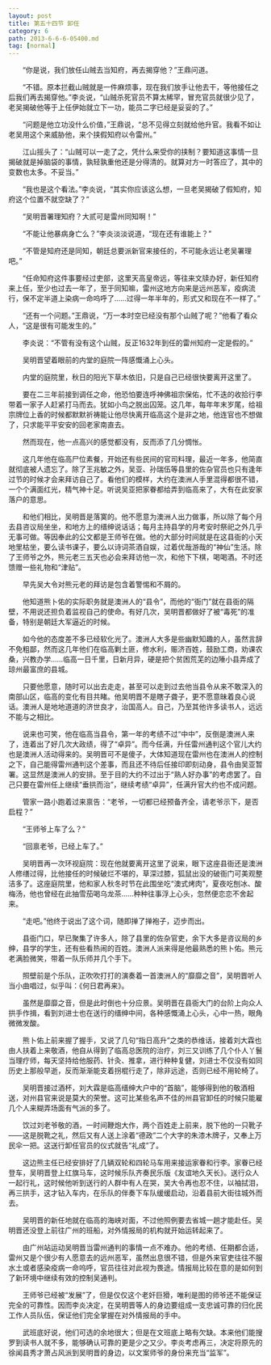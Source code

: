 ```yaml
---
layout: post
title: 第五十四节 卸任
category: 6
path: 2013-6-6-6-05400.md
tag: [normal]
---
```


　　“你是说，我们放任山贼去当知府，再去揭穿他？”王鼎问道。

　　“不错。原本拦截山贼就是一件麻烦事，现在我们放手让他去干，等他接任之后我们再去揭穿他。”李炎说，“山贼杀死官员不算太稀罕，冒充官员就很少见了，老吴揭破他等于上任伊始就立下一功，能员二字已经是妥妥的了。”

　　“问题是他立功没什么价值，”王鼎说，“总不见得立刻就给他升官。我看不如让老吴用这个来威胁他，来个挟假知府以令雷州。”

　　江山摇头了：“山贼可以一走了之，凭什么来受你的挟制？要知道这事情一旦揭破就是掉脑袋的事情，孰轻孰重他还是分得清的。就算对方一时答应了，其中的变数也太多。不妥当。”

　　“我也是这个看法。”李炎说，“其实你应该这么想，一旦老吴揭破了假知府，知府这个位置不就空缺了？”

　　“吴明晋署理知府？大贰可是雷州同知啊！”

　　“不能让他暴病身亡么？”李炎淡淡说道，“现在还有谁能上？”

　　“不管是知府还是同知，朝廷总要派新官来接任的，不可能永远让老吴署理吧。”

　　“任命知府这件事要经过吏部，这里天高皇帝远，等往来文牍办好，新任知府来上任，至少也过去一年了，至于同知嘛，雷州这地方向来是远州恶军，疫病流行，保不定半道上染病一命呜呼了……过得一年半年的，形式又和现在不一样了。”

　　“还有一个问题。”王鼎说，“万一本时空已经没有那个山贼了呢？”他看了看众人，“这是很有可能发生的。”

　　李炎说：“不管有没有这个山贼，反正1632年到任的雷州知府一定是假的。”

　　吴明晋望着眼前的内堂的庭院一阵感慨涌上心头。

　　内堂的庭院里，秋日的阳光下草木依旧，只是自己已经很快要离开这里了。

　　要在二三年前接到调任之命，他恐怕要连呼神佛祖宗保佑，忙不迭的收拾行李带着一家子人赶紧打马而去。犹如小鸟之脱出囚笼。这几年，每年年末岁尾，给祖宗牌位上香的时候都默默祈祷能让他尽快离开临高这个是非之地，他连官也不想做了，只求能平平安安的回老家南直去。

　　然而现在，他一点高兴的感觉都没有，反而添了几分惆怅。

　　这几年他在临高尸位素餐，开始还有些民间的官司料理，最近一年多，他简直就彻底被人遗忘了。除了王兆敏之外，吴亚、孙瑞伍等县里的佐杂官员也只有逢年过节的时候才会来拜访自己了。看他们的模样，大约在澳洲人手里混得都很不错，一个个满面红光，精气神十足。听说吴亚把家眷都给弄到临高来了，大有在此安家落户的意思。

　　和他们相比，吴明晋是落寞的。他不愿意为澳洲人出力做事，所以除了每个月去县咨议局坐坐，和地方上的缙绅说话话；每月主持县学的月考安时祭祀之外几乎无事可做。等因奉此的公文都是王师爷在做。他的大部分时间就是在这县衙的小天地里枯坐，要么读书课子，要么以诗词茶酒自娱，过着优哉游哉的“神仙”生活。除了王师爷之外，熊元老三五天也必会来拜访他一次，和他下下棋，喝喝酒。不时还馈赠一些礼物和“津贴”。

　　早先吴大令对熊元老的拜访是包含着警惕和不屑的。

　　他知道熊卜佑的实际职务就是澳洲人的“县令”，而他的“衙门”就在县衙的隔壁，不用说还担负着监视自己的使命。有好几次，吴明晋都做好了被“毒死”的准备，特别是朝廷大军逼近的时候。

　　如今他的态度差不多已经软化光了。澳洲人大多是些幽默知趣的人，虽然言辞不免粗鄙，然而这几年他们在临高剿土匪，修水利，赈济百姓，鼓励工商，劝课农桑，兴教办学……临高一日千里，日新月异，硬是把个贫困荒芜的边陲小县弄成了琼州最富庶的县城。

　　只要他愿意，随时可以出去走走，甚至可以走到过去他当县令从来不敢深入的南部山区，临高的变化有目共睹。他吴明晋不是瞎子聋子，更不愿意昧着良心说话。澳洲人是地地道道的济世良才，治国高人。自己，乃至其他许多读书人，远远不能与之相比。

　　说来也可笑，他在临高当县令，第一年的考绩不过“中中”，反倒是澳洲人来了，连着出了好几次大政绩，得了“卓异”。而今任满，升任雷州通判这个官儿大约也是澳洲人活动得来的。吴明晋可不是傻子，大体知道现在雷州也在澳洲人的控制之下，自己能得雷州通判这个差事，而且还不待后任接印即刻动身，县令由吴亚暂署。这显然是澳洲人的安排。至于目的大约不过出于“熟人好办事”的考虑罢了。自己只要在雷州任上继续“垂拱而治”，继续考绩“卓异”，任满升官大约也不成问题。

　　管家一路小跑着过来禀告：“老爷，一切都已经预备齐全，请老爷示下，是否启程？”

　　“王师爷上车了么？”

　　“回禀老爷，已经上车了。”

　　吴明晋再一次环视庭院：现在他就要离开这里了说来，眼下这座县衙还是澳洲人修缮过得，比他接任的时候破烂不堪的，草深过膝，狐鼠出没的破衙门可美观整洁多了。这座庭院里，他和家人秋冬时节在此围坐吃“澳式烤肉”，夏夜吃刨冰、酸梅汤，他也曾经在此抽雪茄喝乌龙茶……种种往事浮上心头，忽然便恋恋不舍起来。

　　“走吧。”他终于说出了这个词，随即掸了掸袍子，迈步而出。

　　县衙门口，早已聚集了许多人，除了县里的佐杂官吏，余下大多是咨议局的乡绅，县学的学生，还有些看热闹的百姓。澳洲人派来得是他最熟悉的熊卜佑。熊元老满脸微笑，带着一队乐师并几个手下。

　　照壁前是个乐队，正吹吹打打的演奏着一首澳洲人的“靡靡之音”，吴明晋听人当小曲唱过，似乎叫：《何日君再来》。

　　虽然是靡靡之音，但是此时倒也十分应景。吴明晋在县衙大门的台阶上向众人拱手作揖，看到刘进士也在送行的缙绅中间，各种感慨涌上心头，心中一热，眼角微微发酸。

　　熊卜佑上前来握了握手，又说了几句“指日高升”之类的恭维话，接着刘大霖也由人扶着上来敬酒，他自从得到了临高总医院的治疗，刘三又训练了几个仆人丫鬟当理疗师，每天坚持给他服药、针灸、推拿，进行种种复健，刘进士不仅没有如同历史上那般早逝，反而渐渐能支着拐棍行走了，除非远途，否则已经不用轮椅了。

　　吴明晋接过酒杯，刘大霖是临高缙绅大户中的“首脑”，能够得到他的敬酒相送，对州县官来说是莫大的荣誉。这可比某些名声不佳的州县官卸任的时候只能雇几个人来糊弄场面有气派的多了。

　　饮过刘老爷敬的酒，一时间鞭炮大作，两个百姓走上前来，脱下他的一只靴子——这是脱靴之礼，然后又有人送上涂着“德政”二个大字的朱漆木牌子，又奉上万民伞一把。这送行卸任官员的仪式就告“礼成”了。

　　这边熊主任已经安排好了几辆双轮和四轮马车用来接运家眷和行李。家眷已经登车，吴明晋登上红旗马车，这时候乐队齐奏民乐版《友谊地久天长》。送行众人一起行礼，这时候他听到送行的人群中有人在哭，吴大令再也忍不住，以袖拭泪，再三拱手，这才钻入车内，在乐队的伴奏下车队缓缓启动，沿着县前大街往城外而去。

　　吴明晋的新任地就在临高的海峡对面，不过他照例要去省城一趟才能赴任。吴明晋还没登上前往广州的班船，对外情报局的机构就开始运转起来了。

　　由广州站运动吴明晋当雷州通判的事情一点不难办。他的考绩、任期都合适，雷州又是个很少有人愿意去的远州恶军，虽然出息很不错，但是外来官吏往往不服水土或者感染疫病一命呜呼，官员往往对此视为畏途。情报局比较在意的是如何到了新环境中继续有效的控制吴通判。

　　王师爷已经被“发展”了，但是仅仅这个老奸巨猾，唯利是图的师爷还不能保证完全的可靠性。因而李炎决定，在吴明晋等人的身边要组成一支忠诚可靠的归化民工作人员队伍，保证他们完全掌握在对外情报局的手中。

　　武班底好说，他们可选的余地很大；但是在文班底上略有欠缺。本来他们能搜罗到读书人就不多，能够确认可靠的更是少之又少。李炎考虑再三，决定将原先的徐闻县秀才萧占风派到吴明晋的身边，以文案师爷的身份来充当“监军”。
